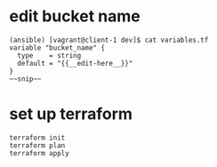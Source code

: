 # edit bucket name

```
(ansible) [vagrant@client-1 dev]$ cat variables.tf
variable "bucket_name" {
  type    = string
  default = "{{__edit-here__}}"
}
~~snip~~
```

# set up terraform

```
terraform init
terraform plan
terraform apply
```